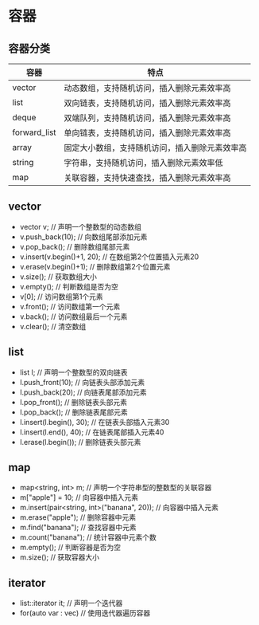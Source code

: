 # 容器

## 容器分类

| 容器 | 特点 |
| --- | --- |
|vector|动态数组，支持随机访问，插入删除元素效率高|
|list|双向链表，支持随机访问，插入删除元素效率高|
|deque|双端队列，支持随机访问，插入删除元素效率高|
|forward_list|单向链表，支持随机访问，插入删除元素效率高|
|array|固定大小数组，支持随机访问，插入删除元素效率高|
|string|字符串，支持随机访问，插入删除元素效率低|
|map|关联容器，支持快速查找，插入删除元素效率高|

## vector

- vector<int> v; // 声明一个整数型的动态数组
- v.push_back(10); // 向数组尾部添加元素
- v.pop_back(); // 删除数组尾部元素
- v.insert(v.begin()+1, 20); // 在数组第2个位置插入元素20
- v.erase(v.begin()+1); // 删除数组第2个位置元素
- v.size(); // 获取数组大小
- v.empty(); // 判断数组是否为空
- v[0]; // 访问数组第1个元素
- v.front(); // 访问数组第一个元素
- v.back(); // 访问数组最后一个元素
- v.clear(); // 清空数组

## list

- list<int> l; // 声明一个整数型的双向链表
- l.push_front(10); // 向链表头部添加元素
- l.push_back(20); // 向链表尾部添加元素
- l.pop_front(); // 删除链表头部元素
- l.pop_back(); // 删除链表尾部元素
- l.insert(l.begin(), 30); // 在链表头部插入元素30
- l.insert(l.end(), 40); // 在链表尾部插入元素40
- l.erase(l.begin()); // 删除链表头部元素

## map

- map<string, int> m; // 声明一个字符串型的整数型的关联容器
- m["apple"] = 10; // 向容器中插入元素
- m.insert(pair<string, int>("banana", 20)); // 向容器中插入元素
- m.erase("apple"); // 删除容器中元素
- m.find("banana"); // 查找容器中元素
- m.count("banana"); // 统计容器中元素个数
- m.empty(); // 判断容器是否为空
- m.size(); // 获取容器大小

## iterator

- list<int>::iterator it; // 声明一个迭代器
- for(auto var : vec) // 使用迭代器遍历容器

